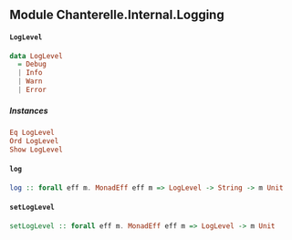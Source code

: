 ## Module Chanterelle.Internal.Logging

#### `LogLevel`

``` purescript
data LogLevel
  = Debug
  | Info
  | Warn
  | Error
```

##### Instances
``` purescript
Eq LogLevel
Ord LogLevel
Show LogLevel
```

#### `log`

``` purescript
log :: forall eff m. MonadEff eff m => LogLevel -> String -> m Unit
```

#### `setLogLevel`

``` purescript
setLogLevel :: forall eff m. MonadEff eff m => LogLevel -> m Unit
```


